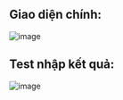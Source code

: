 ## Giao diện chính:
![image](https://github.com/user-attachments/assets/98578cdf-da44-4fb8-840a-f33c8fce1e26)
## Test nhập kết quả:
![image](https://github.com/user-attachments/assets/e8d7616d-2598-49ed-a913-f2ef4145b42a)
